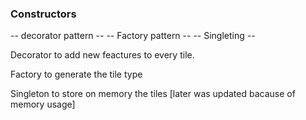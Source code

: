 ### Constructors

-- decorator pattern --
-- Factory pattern --
-- Singleting --


Decorator to add new feactures to every tile.

Factory to generate the tile type

Singleton to store on memory the tiles [later was updated bacause of memory usage]